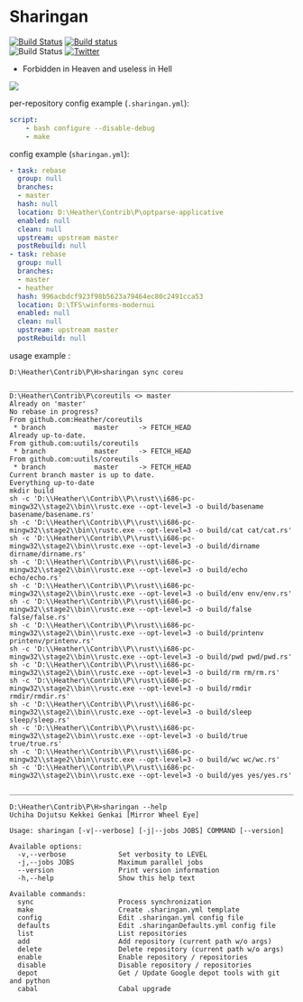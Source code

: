 Sharingan
=========

[![Build Status](https://travis-ci.org/Heather/Sharingan.png?branch=master)](https://travis-ci.org/Heather/Sharingan)
[![Build status](https://ci.appveyor.com/api/projects/status/2b84cqnvh46xxpnv?svg=true)](https://ci.appveyor.com/project/Heather/sharingan) <br/>
![Build Status](https://codeship.com/projects/6b402750-06c3-0133-231f-2aa9a23a545f/status?branch=master)
[![Twitter][]](http://www.twitter.com/Cynede)

 - Forbidden in Heaven and useless in Hell

![](http://fc01.deviantart.net/fs70/f/2011/188/d/2/ember_mangekyou_sharingan_by_jinseiasakura-d3lcdmk.png)

per-repository config example (`.sharingan.yml`):
```yaml
script:
    - bash configure --disable-debug
    - make
```

config example (`sharingan.yml`):

```yaml
- task: rebase
  group: null
  branches:
  - master
  hash: null
  location: D:\Heather\Contrib\P\optparse-applicative
  enabled: null
  clean: null
  upstream: upstream master
  postRebuild: null
- task: rebase
  group: null
  branches:
  - master
  - heather
  hash: 996acbdcf923f98b5623a79464ec80c2491cca53
  location: D:\TFS\winforms-modernui
  enabled: null
  clean: null
  upstream: upstream master
  postRebuild: null
```

usage example :

``` shell
D:\Heather\Contrib\P\H>sharingan sync coreu
 __________________________________________________________________________________________
D:\Heather\Contrib\P\coreutils <> master
Already on 'master'
No rebase in progress?
From github.com:Heather/coreutils
 * branch            master     -> FETCH_HEAD
Already up-to-date.
From github.com:uutils/coreutils
 * branch            master     -> FETCH_HEAD
From github.com:uutils/coreutils
 * branch            master     -> FETCH_HEAD
Current branch master is up to date.
Everything up-to-date
mkdir build
sh -c 'D:\\Heather\\Contrib\\P\\rust\\i686-pc-mingw32\\stage2\\bin\\rustc.exe --opt-level=3 -o build/basename basename/basename.rs'
sh -c 'D:\\Heather\\Contrib\\P\\rust\\i686-pc-mingw32\\stage2\\bin\\rustc.exe --opt-level=3 -o build/cat cat/cat.rs'
sh -c 'D:\\Heather\\Contrib\\P\\rust\\i686-pc-mingw32\\stage2\\bin\\rustc.exe --opt-level=3 -o build/dirname dirname/dirname.rs'
sh -c 'D:\\Heather\\Contrib\\P\\rust\\i686-pc-mingw32\\stage2\\bin\\rustc.exe --opt-level=3 -o build/echo echo/echo.rs'
sh -c 'D:\\Heather\\Contrib\\P\\rust\\i686-pc-mingw32\\stage2\\bin\\rustc.exe --opt-level=3 -o build/env env/env.rs'
sh -c 'D:\\Heather\\Contrib\\P\\rust\\i686-pc-mingw32\\stage2\\bin\\rustc.exe --opt-level=3 -o build/false false/false.rs'
sh -c 'D:\\Heather\\Contrib\\P\\rust\\i686-pc-mingw32\\stage2\\bin\\rustc.exe --opt-level=3 -o build/printenv printenv/printenv.rs'
sh -c 'D:\\Heather\\Contrib\\P\\rust\\i686-pc-mingw32\\stage2\\bin\\rustc.exe --opt-level=3 -o build/pwd pwd/pwd.rs'
sh -c 'D:\\Heather\\Contrib\\P\\rust\\i686-pc-mingw32\\stage2\\bin\\rustc.exe --opt-level=3 -o build/rm rm/rm.rs'
sh -c 'D:\\Heather\\Contrib\\P\\rust\\i686-pc-mingw32\\stage2\\bin\\rustc.exe --opt-level=3 -o build/rmdir rmdir/rmdir.rs'
sh -c 'D:\\Heather\\Contrib\\P\\rust\\i686-pc-mingw32\\stage2\\bin\\rustc.exe --opt-level=3 -o build/sleep sleep/sleep.rs'
sh -c 'D:\\Heather\\Contrib\\P\\rust\\i686-pc-mingw32\\stage2\\bin\\rustc.exe --opt-level=3 -o build/true true/true.rs'
sh -c 'D:\\Heather\\Contrib\\P\\rust\\i686-pc-mingw32\\stage2\\bin\\rustc.exe --opt-level=3 -o build/wc wc/wc.rs'
sh -c 'D:\\Heather\\Contrib\\P\\rust\\i686-pc-mingw32\\stage2\\bin\\rustc.exe --opt-level=3 -o build/yes yes/yes.rs'
 __________________________________________________________________________________________
```

```shell
D:\Heather\Contrib\P\H>sharingan --help
Uchiha Dojutsu Kekkei Genkai [Mirror Wheel Eye]

Usage: sharingan [-v|--verbose] [-j|--jobs JOBS] COMMAND [--version]

Available options:
  -v,--verbose             Set verbosity to LEVEL
  -j,--jobs JOBS           Maximum parallel jobs
  --version                Print version information
  -h,--help                Show this help text

Available commands:
  sync                     Process synchronization
  make                     Create .sharingan.yml template
  config                   Edit .sharingan.yml config file
  defaults                 Edit .sharinganDefaults.yml config file
  list                     List repositories
  add                      Add repository (current path w/o args)
  delete                   Delete repository (current path w/o args)
  enable                   Enable repository / repositories
  disable                  Disable repository / repositories
  depot                    Get / Update Google depot tools with git and python
  cabal                    Cabal upgrade
```

[Twitter]: http://mxtoolbox.com/Public/images/twitter-icon.png
